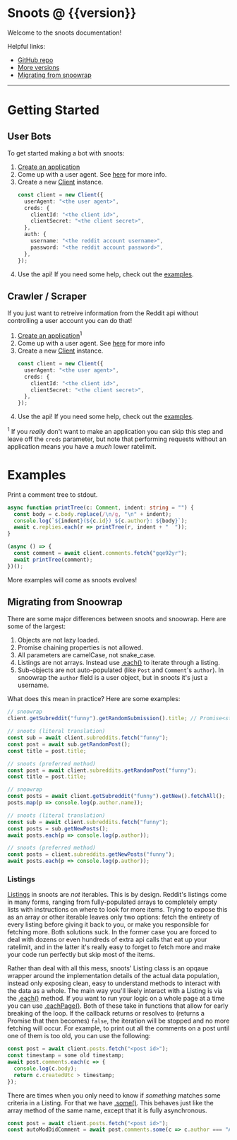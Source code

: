 <!-- This README will become the documentation home page. -->

# Snoots @ {{version}}

Welcome to the snoots documentation!

Helpful links:

- [GitHub repo](https://github.com/thislooksfun/snoots)
- [More versions](https://thislooks.fun/snoots/docs)
- [Migrating from snoowrap](#migrating-from-snoowrap)

---

# Getting Started

## User Bots

To get started making a bot with snoots:

1. [Create an application][creds]
1. Come up with a user agent. See [here][ua] for more info.
1. Create a new [Client][cd] instance.
   ```ts
   const client = new Client({
     userAgent: "<the user agent>",
     creds: {
       clientId: "<the client id>",
       clientSecret: "<the client secret>",
     },
     auth: {
       username: "<the reddit account username>",
       password: "<the reddit account password>",
     },
   });
   ```
1. Use the api! If you need some help, check out the [examples](#examples).

## Crawler / Scraper

If you just want to retreive information from the Reddit api without controlling
a user account you can do that!

1. [Create an application][creds]<sup>1</sup>
1. Come up with a user agent. See [here][ua] for more info
1. Create a new [Client][cd] instance.
   ```ts
   const client = new Client({
     userAgent: "<the user agent>",
     creds: {
       clientId: "<the client id>",
       clientSecret: "<the client secret>",
     },
   });
   ```
1. Use the api! If you need some help, check out the [examples](#examples).

<sup>1</sup> If you _really_ don't want to make an application you can skip this
step and leave off the `creds` parameter, but note that performing requests
without an application means you have a _much_ lower ratelimit.

# Examples

Print a comment tree to stdout.

```ts
async function printTree(c: Comment, indent: string = "") {
  const body = c.body.replace(/\n/g, "\n" + indent);
  console.log(`${indent}(${c.id}) ${c.author}: ${body}`);
  await c.replies.each(r => printTree(r, indent + "  "));
}

(async () => {
  const comment = await client.comments.fetch("gqe92yr");
  await printTree(comment);
})();
```

More examples will come as snoots evolves!

## Migrating from Snoowrap

There are some major differences between snoots and snoowrap. Here are some of
the largest:

1. Objects are not lazy loaded.
1. Promise chaining properties is not allowed.
1. All parameters are camelCase, not snake_case.
1. Listings are not arrays. Instead use [.each()][l-each] to iterate through a
   listing.
1. Sub-objects are not auto-populated (like `Post` and `Comment`'s `author`). In
   snoowrap the `author` field is a user object, but in snoots it's just a
   username.

What does this mean in practice? Here are some examples:

```ts
// snoowrap
client.getSubreddit("funny").getRandomSubmission().title; // Promise<string>

// snoots (literal translation)
const sub = await client.subreddits.fetch("funny");
const post = await sub.getRandomPost();
const title = post.title;

// snoots (preferred method)
const post = await client.subreddits.getRandomPost("funny");
const title = post.title;
```

```ts
// snoowrap
const posts = await client.getSubreddit("funny").getNew().fetchAll();
posts.map(p => console.log(p.author.name));

// snoots (literal translation)
const sub = await client.subreddits.fetch("funny");
const posts = sub.getNewPosts();
await posts.each(p => console.log(p.author));

// snoots (preferred method)
const posts = client.subreddits.getNewPosts("funny");
await posts.each(p => console.log(p.author));
```

### Listings

[Listings][listing] in snoots are _not_ iterables. This is by design. Reddit's
listings come in many forms, ranging from fully-populated arrays to completely
empty lists with instructions on where to look for more items. Trying to expose
this as an array or other iterable leaves only two options: fetch the entirety
of every listing before giving it back to you, or make you responsible for
fetching more. Both solutions suck. In the former case you are forced to deal
with dozens or even hundreds of extra api calls that eat up your ratelimit, and
in the latter it's really easy to forget to fetch more and make your code run
perfectly but skip most of the items.

Rather than deal with all this mess, snoots' Listing class is an opqaue wrapper
around the implementation details of the actual data population, instead only
exposing clean, easy to understand methods to interact with the data as a whole.
The main way you'll likely interact with a Listing is via the [.each()][l-each]
method. If you want to run your logic on a whole page at a time you can use
[.eachPage()][l-eachpage]. Both of these take in functions that allow for early
breaking of the loop. If the callback returns or resolves to (returns a Promise
that then becomes) `false`, the iteration will be stopped and no more fetching
will occur. For example, to print out all the comments on a post until one of
them is too old, you can use the following:

```ts
const post = await client.posts.fetch("<post id>");
const timestamp = some old timestamp;
await post.comments.each(c => {
  console.log(c.body);
  return c.createdUtc > timestamp;
});
```

There are times when you only need to know if _something_ matches some criteria
in a Listing. For that we have [.some()][l-some]. This behaves just like the
array method of the same name, except that it is fully asynchronous.

```ts
const post = await client.posts.fetch("<post id>");
const autoModDidComment = await post.comments.some(c => c.author === "AutoModerator"));
```

<!-- Links -->

[cd]: ./classes/client.html
[ua]: ./interfaces/clientoptions.html#useragent
[creds]: ./interfaces/credentials.html
[listing]: https://thislooks.fun/snoots/docs/latest/classes/listing.html
[l-each]: https://thislooks.fun/snoots/docs/latest/classes/listing.html#each
[l-eachpage]: https://thislooks.fun/snoots/docs/latest/classes/listing.html#eachpage
[l-some]: https://thislooks.fun/snoots/docs/latest/classes/listing.html#some
